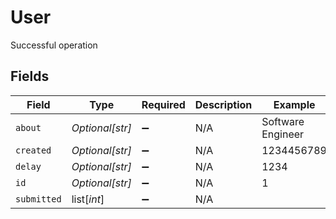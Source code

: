 # User

Successful operation


## Fields

| Field              | Type               | Required           | Description        | Example            |
| ------------------ | ------------------ | ------------------ | ------------------ | ------------------ |
| `about`            | *Optional[str]*    | :heavy_minus_sign: | N/A                | Software Engineer  |
| `created`          | *Optional[str]*    | :heavy_minus_sign: | N/A                | 1234456789         |
| `delay`            | *Optional[str]*    | :heavy_minus_sign: | N/A                | 1234               |
| `id`               | *Optional[str]*    | :heavy_minus_sign: | N/A                | 1                  |
| `submitted`        | list[*int*]        | :heavy_minus_sign: | N/A                |                    |